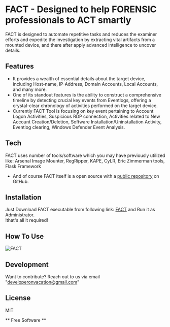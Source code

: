 # FACT - Designed to help FORENSIC professionals to ACT smartly

FACT is designed to automate repetitive tasks and reduces the examiner efforts and expedite the investigation by extracting vital artifacts from a mounted device, and there after apply advanced intelligence to uncover details. 

## Features
- It provides a wealth of essential details about the target device, including Host-name, IP-Address, Domain Accounts, Local Accounts, and many more.
- One of its standout features is the ability to construct a comprehensive timeline by detecting crucial key events from Eventlogs, offering a crystal-clear chronology of activities performed on the target device.
- Currently FACT Tool is focusing on key event pertaining to Account Logon Activities, Suspicious RDP connection, Activities related to New Account Creation/Deletion, Software Installation/Uninstallation Activity, Eventlog clearing, Windows Defender Event Analysis. 

## Tech
FACT uses number of tools/software which you may have previously utilized like: Arsenal Image Mounter, RegRipper, KAPE, CyLR, Eric Zimmerman tools, Flask Framework
- And of course FACT itself is a open source with a [public repository](https://github.com/IRB0T/FACT) on GitHub.

## Installation
Just Download FACT executable from following link: [FACT](https://github.com/IRB0T/FACT/releases/tag/FACT) and Run it as Administrator.
<br>!that's all it required!

## How To Use
![FACT](https://github.com/IRB0T/FACT/blob/main/FACT_v1.gif)

## Development
Want to contribute? Reach out to us via email "developeronvacation@gmail.com"


## License

MIT

** Free Software **
